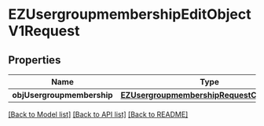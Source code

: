 # EZUsergroupmembershipEditObjectV1Request

## Properties
Name | Type | Description | Notes
------------ | ------------- | ------------- | -------------
**objUsergroupmembership** | [**EZUsergroupmembershipRequestCompound***](EZUsergroupmembershipRequestCompound.md) |  | 

[[Back to Model list]](../README.md#documentation-for-models) [[Back to API list]](../README.md#documentation-for-api-endpoints) [[Back to README]](../README.md)


